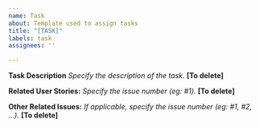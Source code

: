 ```yaml
---
name: Task
about: Template used to assign tasks
title: "[TASK]"
labels: task
assignees: ''

---
```


**Task Description**
*Specify the description of the task.* **[To delete]**

**Related User Stories:**
*Specify the issue number (eg: #1).* **[To delete]**

**Other Related Issues:**
*If applicable, specify the issue number (eg: #1, #2, ...).* **[To delete]**
